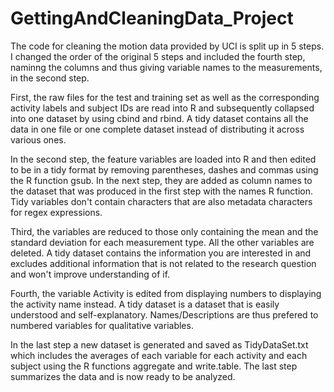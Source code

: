 GettingAndCleaningData_Project
==============================
The code for cleaning the motion data provided by UCI is split up in 5 steps. I changed the order of the original 5 steps and included the fourth step, naminng the columns and thus giving variable names to the measurements, in the second step.

First, the raw files for the test and training set as well as the corresponding activity labels and subject IDs are read into R and subsequently collapsed into one dataset by using cbind and rbind. A tidy dataset contains all the data in one file or one complete dataset instead of distributing it across various ones.

In the second step, the feature variables are loaded into R and then edited to be in a tidy format by removing parentheses, dashes and commas using the R function gsub. In the next step, they are added as column names to the dataset that was produced in the first step with the names R function. Tidy variables don't contain characters that are also metadata characters for regex expressions.

Third, the variables are reduced to those only containing the mean and the standard deviation for each measurement type. All the other variables are deleted. A tidy dataset contains the information you are interested in and excludes additional information that is not related to the research question and won't improve understanding of if.

Fourth, the variable Activity is edited from displaying numbers to displaying the activity name instead. A tidy dataset is a dataset that is easily understood and self-explanatory. Names/Descriptions are thus prefered to numbered variables for qualitative variables.


In the last step a new dataset is generated and saved as TidyDataSet.txt which includes the averages of each variable for each activity and each subject using the R functions aggregate and write.table. The last step summarizes the data and is now ready to be analyzed.
